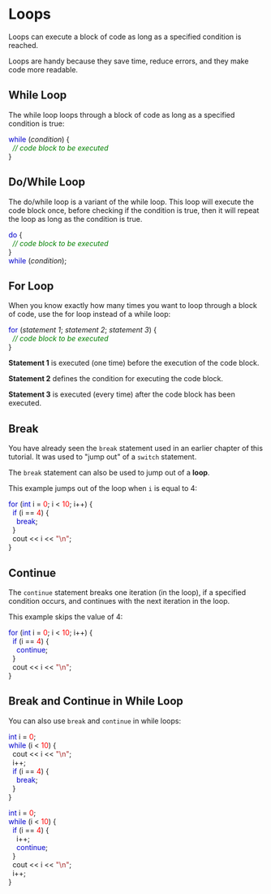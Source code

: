 <b><h1>Loops</h1></b>
Loops can execute a block of code as long as a specified condition is reached.

Loops are handy because they save time, reduce errors, and they make code more readable.

<b><h2>While Loop</h2></b>
The while loop loops through a block of code as long as a specified condition is true:

<span class="javakeywordcolor" style="color:mediumblue">while</span> (<em>condition</em>) {<br><span class="javanumbercolor" style="color:red">
</span>    <i>&nbsp; <span class="commentcolor" style="color:green">// code block to be executed</span></i><br></span><span class="javanumbercolor" style="color:red">
</span>
}

<b><h2>Do/While Loop</h2></b>
The do/while loop is a variant of the while loop. This loop will execute the code block once, before checking if the condition is true, then it will repeat the loop as long as the condition is true.

<span class="javakeywordcolor" style="color:mediumblue">do</span> {<br><span class="javanumbercolor" style="color:red">
</span>    <i>&nbsp; <span class="commentcolor" style="color:green">// code block to be executed<br></span>
</i>}<br>
<span class="javakeywordcolor" style="color:mediumblue">while</span> (<em>condition</em>);

<b><h2>For Loop</h2></b>
When you know exactly how many times you want to loop through a block of code, use the for loop instead of a while loop:

<span class="javakeywordcolor" style="color:mediumblue">for</span> (<i>statement 1</i>;<i> statement 2</i>;<i> statement 3</i>) {<br><span class="javanumbercolor" style="color:red">
</span>    &nbsp; <i><span class="commentcolor" style="color:green">// code block to be executed</span></i><br></span><span class="javanumbercolor" style="color:red">
</span> }

<p><strong>Statement 1</strong> is executed (one time) before the execution of the code block.</p>
<p><strong>Statement 2</strong> defines the condition for executing the code block.</p>
<p><strong>Statement 3</strong> is executed (every time) after the code block has been executed.</p>

<b><h2>Break</h2></b>
<p>You have already seen the <code class="w3-codespan">break</code> statement used in an earlier chapter of this tutorial. It was used to "jump out" of a <code class="w3-codespan">switch</code> statement.</p>
<p>The <code class="w3-codespan">break</code> statement can also be used to jump out of a 
<strong>loop</strong>.</p>
<p>This example jumps out of the loop when <code class="w3-codespan">i</code> is equal to 4:</p>

<span class="javakeywordcolor" style="color:mediumblue">for</span> (<span class="javakeywordcolor" style="color:mediumblue">int</span> i = <span class="javanumbercolor" style="color:red">0</span>; i &lt; <span class="javanumbercolor" style="color:red">10</span>; i++) {<br>&nbsp; <span class="javakeywordcolor" style="color:mediumblue">if</span> (i == <span class="javanumbercolor" style="color:red">4</span>) {<br>&nbsp;&nbsp;&nbsp; <span class="javanumbercolor" style="color:red">
</span>  <span class="javakeywordcolor" style="color:mediumblue">break</span>;<br>&nbsp; }<br>&nbsp; cout &lt;&lt; i &lt;&lt; <span class="javastringcolor" style="color:brown">"\n"</span>;<br>} 

<b><h2>Continue</h2></b>
<p>The <code class="w3-codespan">continue</code> statement breaks one iteration (in the loop), if a specified condition occurs, and continues with the next iteration in the loop.</p>
<p>This example skips the value of 4:</p>

<span class="javakeywordcolor" style="color:mediumblue">for</span> (<span class="javakeywordcolor" style="color:mediumblue">int</span> i = <span class="javanumbercolor" style="color:red">0</span>; i &lt; <span class="javanumbercolor" style="color:red">10</span>; i++) {<br>&nbsp; <span class="javakeywordcolor" style="color:mediumblue">if</span> (i == <span class="javanumbercolor" style="color:red">4</span>) {<br>&nbsp;&nbsp;&nbsp; <span class="javanumbercolor" style="color:red">
</span>  <span class="javakeywordcolor" style="color:mediumblue">continue</span>;<br>&nbsp; }<br>&nbsp; cout &lt;&lt; i &lt;&lt; <span class="javastringcolor" style="color:brown">"\n"</span>;<br>} 

<b><h2>Break and Continue in While Loop</h2></b>
<p>You can also use <code class="w3-codespan">break</code> and <code class="w3-codespan">continue</code> in while loops:</p>
<span class="javakeywordcolor" style="color:mediumblue">int</span> i = <span class="javanumbercolor" style="color:red">0</span>;<br><span class="javakeywordcolor" style="color:mediumblue">while</span> (i &lt; <span class="javanumbercolor" style="color:red">10</span>) {<br>&nbsp;&nbsp;cout &lt;&lt; i &lt;&lt; <span class="javastringcolor" style="color:brown">"\n"</span>;<br>&nbsp;&nbsp;i++;<br><span class="javanumbercolor" style="color:red">
</span>  &nbsp;&nbsp;<span class="javakeywordcolor" style="color:mediumblue">if</span> (i == <span class="javanumbercolor" style="color:red">4</span>) {<br>&nbsp;&nbsp;&nbsp;&nbsp;<span class="javakeywordcolor" style="color:mediumblue">break</span>;<br>&nbsp; <span class="javanumbercolor" style="color:red">
</span>  }<br>} 

<span class="javakeywordcolor" style="color:mediumblue">int</span> i = <span class="javanumbercolor" style="color:red">0</span>;<br><span class="javakeywordcolor" style="color:mediumblue">while</span> (i &lt; <span class="javanumbercolor" style="color:red">10</span>) {<br>&nbsp;&nbsp;<span class="javakeywordcolor" style="color:mediumblue">if</span> (i == <span class="javanumbercolor" style="color:red">4</span>) {<br>&nbsp;&nbsp;&nbsp; i++;<br>&nbsp;&nbsp;&nbsp;&nbsp;<span class="javakeywordcolor" style="color:mediumblue">continue</span>;<br><span class="javanumbercolor" style="color:red">
</span>  &nbsp;&nbsp;}<br>&nbsp;&nbsp;cout &lt;&lt; i &lt;&lt; <span class="javastringcolor" style="color:brown">"\n"</span>;<br>&nbsp;&nbsp;i++;<br>} 
